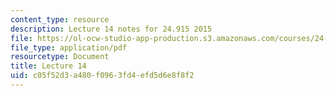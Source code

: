 ```yaml
---
content_type: resource
description: Lecture 14 notes for 24.915 2015
file: https://ol-ocw-studio-app-production.s3.amazonaws.com/courses/24-915-linguistic-phonetics-fall-2015/c05f52d3a480f0963fd4efd5d6e8f8f2_MIT24_915F15_lec14.pdf
file_type: application/pdf
resourcetype: Document
title: Lecture 14
uid: c05f52d3-a480-f096-3fd4-efd5d6e8f8f2
---
```

